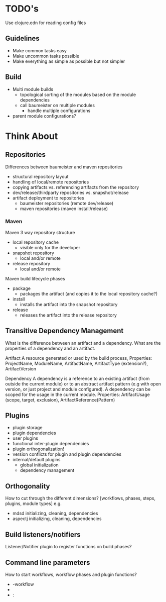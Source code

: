 TODO's
======

Use clojure.edn for reading config files

Guidelines
----------
 * Make common tasks easy
 * Make uncommon tasks possible
 * Make everything as simple as possible but not simpler

Build
-----
 * Multi module builds
   * topological sorting of the modules based on the module dependencies
   * call baumeister on multiple modules
     * handle multiple configurations
 * parent module configurations?


Think About
===========

Repositories
------------
Differences between baumeister and maven repositories
 * structural repository layout
 * handling of local/remote repositories
 * copying artifacts vs. referencing artifacts from the repository
 * dev/release/thirdparty repositories vs. snapshot/release
 * artifact deployment to repositories
   * baumeister repositories (remote dev/release)
   * maven repositories (maven install/release)

### Maven ###
Maven 3 way repository structure
 * local repository cache
   * visible only for the developer
 * snapshot repository
   * local and/or remote
 * release repository
   * local and/or remote

Maven build lifecycle phases
 * package
   * packages the artifact (and copies it to the local repository cache?)
 * install
   * installs the artifact into the snapshot repository
 * release 
   * releases the artifact into the release repository


Transitive Dependency Management
--------------------------------
What is the difference between an artifact and a dependency. What are the properties of a dependency and an artifact.

Artifact
A resource generated or used by the build process,
Properties: ProjectName, ModuleName, ArtifactName, ArtifactType (extension?), ArtifactVersion

Dependency
A dependency is a reference to an existing artifact (from outside the current module) or to an abstract artifact pattern
(e.g with open version, or just project and module configured).
A dependency can be scoped for the usage in the current module.
Properties: ArtifactUsage (scope, target, exclusion), ArtifactReference(Pattern)

Plugins
-------
 * plugin storage
 * plugin dependencies
 * user plugins
 * functional inter-plugin dependencies
 * plugin orthogonalization!
 * version conflicts for plugin and plugin dependencies
 * internal/default plugins
   * global initialization
   * dependency management

Orthogonality
-------------
How to cut through the different dimensions?
[workflows, phases, steps, plugins, module types]
e.g.
 * mdsd initializing, cleaning, dependencies
 * aspectj initializing, cleaning, dependencies

Build listeners/notifiers
-------------------------
Listener/Notifier plugin to register functions on build phases?


Command line parameters
-----------------------
How to start workflows, workflow phases and plugin functions?

* <workflow-name>-workflow
* <phase-name>
* <plugin-name>:<function-name>

